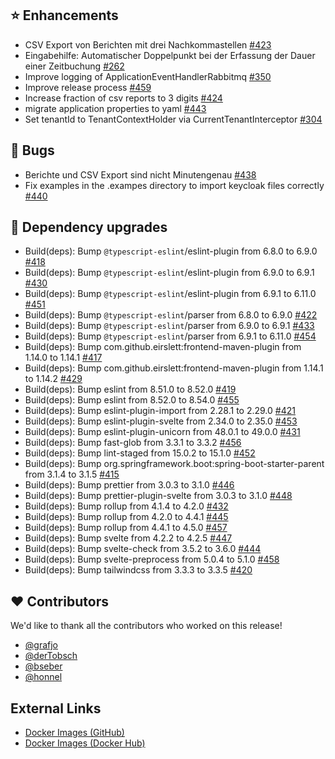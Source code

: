 ## ⭐ Enhancements

- CSV Export von Berichten mit drei Nachkommastellen [#423](https://github.com/urlaubsverwaltung/zeiterfassung/issues/423)
- Eingabehilfe: Automatischer Doppelpunkt bei der Erfassung der Dauer einer Zeitbuchung [#262](https://github.com/urlaubsverwaltung/zeiterfassung/issues/262)
- Improve logging of ApplicationEventHandlerRabbitmq [#350](https://github.com/urlaubsverwaltung/zeiterfassung/pull/350)
- Improve release process [#459](https://github.com/urlaubsverwaltung/zeiterfassung/pull/459)
- Increase fraction of csv reports to 3 digits [#424](https://github.com/urlaubsverwaltung/zeiterfassung/pull/424)
- migrate application properties to yaml [#443](https://github.com/urlaubsverwaltung/zeiterfassung/pull/443)
- Set tenantId to TenantContextHolder via CurrentTenantInterceptor [#304](https://github.com/urlaubsverwaltung/zeiterfassung/pull/304)

## 🐞 Bugs

- Berichte und CSV Export sind nicht Minutengenau [#438](https://github.com/urlaubsverwaltung/zeiterfassung/issues/438)
- Fix examples in the .exampes directory to import keycloak files correctly [#440](https://github.com/urlaubsverwaltung/zeiterfassung/issues/440)

## 🔨 Dependency upgrades

- Build(deps): Bump `@typescript-eslint`/eslint-plugin from 6.8.0 to 6.9.0 [#418](https://github.com/urlaubsverwaltung/zeiterfassung/pull/418)
- Build(deps): Bump `@typescript-eslint`/eslint-plugin from 6.9.0 to 6.9.1 [#430](https://github.com/urlaubsverwaltung/zeiterfassung/pull/430)
- Build(deps): Bump `@typescript-eslint`/eslint-plugin from 6.9.1 to 6.11.0 [#451](https://github.com/urlaubsverwaltung/zeiterfassung/pull/451)
- Build(deps): Bump `@typescript-eslint`/parser from 6.8.0 to 6.9.0 [#422](https://github.com/urlaubsverwaltung/zeiterfassung/pull/422)
- Build(deps): Bump `@typescript-eslint`/parser from 6.9.0 to 6.9.1 [#433](https://github.com/urlaubsverwaltung/zeiterfassung/pull/433)
- Build(deps): Bump `@typescript-eslint`/parser from 6.9.1 to 6.11.0 [#454](https://github.com/urlaubsverwaltung/zeiterfassung/pull/454)
- Build(deps): Bump com.github.eirslett:frontend-maven-plugin from 1.14.0 to 1.14.1 [#417](https://github.com/urlaubsverwaltung/zeiterfassung/pull/417)
- Build(deps): Bump com.github.eirslett:frontend-maven-plugin from 1.14.1 to 1.14.2 [#429](https://github.com/urlaubsverwaltung/zeiterfassung/pull/429)
- Build(deps): Bump eslint from 8.51.0 to 8.52.0 [#419](https://github.com/urlaubsverwaltung/zeiterfassung/pull/419)
- Build(deps): Bump eslint from 8.52.0 to 8.54.0 [#455](https://github.com/urlaubsverwaltung/zeiterfassung/pull/455)
- Build(deps): Bump eslint-plugin-import from 2.28.1 to 2.29.0 [#421](https://github.com/urlaubsverwaltung/zeiterfassung/pull/421)
- Build(deps): Bump eslint-plugin-svelte from 2.34.0 to 2.35.0 [#453](https://github.com/urlaubsverwaltung/zeiterfassung/pull/453)
- Build(deps): Bump eslint-plugin-unicorn from 48.0.1 to 49.0.0 [#431](https://github.com/urlaubsverwaltung/zeiterfassung/pull/431)
- Build(deps): Bump fast-glob from 3.3.1 to 3.3.2 [#456](https://github.com/urlaubsverwaltung/zeiterfassung/pull/456)
- Build(deps): Bump lint-staged from 15.0.2 to 15.1.0 [#452](https://github.com/urlaubsverwaltung/zeiterfassung/pull/452)
- Build(deps): Bump org.springframework.boot:spring-boot-starter-parent from 3.1.4 to 3.1.5 [#415](https://github.com/urlaubsverwaltung/zeiterfassung/pull/415)
- Build(deps): Bump prettier from 3.0.3 to 3.1.0 [#446](https://github.com/urlaubsverwaltung/zeiterfassung/pull/446)
- Build(deps): Bump prettier-plugin-svelte from 3.0.3 to 3.1.0 [#448](https://github.com/urlaubsverwaltung/zeiterfassung/pull/448)
- Build(deps): Bump rollup from 4.1.4 to 4.2.0 [#432](https://github.com/urlaubsverwaltung/zeiterfassung/pull/432)
- Build(deps): Bump rollup from 4.2.0 to 4.4.1 [#445](https://github.com/urlaubsverwaltung/zeiterfassung/pull/445)
- Build(deps): Bump rollup from 4.4.1 to 4.5.0 [#457](https://github.com/urlaubsverwaltung/zeiterfassung/pull/457)
- Build(deps): Bump svelte from 4.2.2 to 4.2.5 [#447](https://github.com/urlaubsverwaltung/zeiterfassung/pull/447)
- Build(deps): Bump svelte-check from 3.5.2 to 3.6.0 [#444](https://github.com/urlaubsverwaltung/zeiterfassung/pull/444)
- Build(deps): Bump svelte-preprocess from 5.0.4 to 5.1.0 [#458](https://github.com/urlaubsverwaltung/zeiterfassung/pull/458)
- Build(deps): Bump tailwindcss from 3.3.3 to 3.3.5 [#420](https://github.com/urlaubsverwaltung/zeiterfassung/pull/420)

## ❤️ Contributors

We'd like to thank all the contributors who worked on this release!

- [@grafjo](https://github.com/grafjo)
- [@derTobsch](https://github.com/derTobsch)
- [@bseber](https://github.com/bseber)
- [@honnel](https://github.com/honnel)
## External Links

- [Docker Images (GitHub)](https://github.com/urlaubsverwaltung/zeiterfassung/pkgs/container/zeiterfassung%2Fzeiterfassung)
- [Docker Images (Docker Hub)](https://hub.docker.com/r/urlaubsverwaltung/zeiterfassung)
